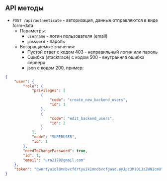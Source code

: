 ## API методы

* `POST /api/authenticate` - авторизация, данные отправляются в виде form-data
    * Параметры:
        * `username` - логин пользователя (email)
        * `password` - пароль
    * Возвращаемые значения:
        * Пустой ответ с кодом 403 - неправильный логин или пароль
        * Ошибка (stacktrace) с кодом 500 - внутренняя ошибка сервера
        * json c кодом 200, пример:
```json
{
    "user": {
        "role": {
            "privileges": [
                {
                    "code": "create_new_backend_users",
                    "id": 1
                },
                {
                    "code": "edit_backend_users",
                    "id": 2
                }
            ],
            "code": "SUPERUSER",
            "id": 1
        },
        "needToChangePassword": true,
        "id": 1,
        "email": "ura2178@gmail.com"
    },
    "token": "qwertyuiol0mnbvcfdrtyuik1mndbvcfgasd.eyJpc3MiOiJzZWN1cmUtYXBpIiwiYXVkIjoic2VjdXJlLWFwcCIsInN1YiI6InVyYTIxNzhAZ21haWwuY29tIiwiZXhwIjoxNTcwNDcxMzA2LCJyb2wiOlsiY3JlYXRlX25ld19iYWNrZW5kX3VzZXJzIiwiZWRpdF9iYWNrZW5kX3VzZXJzIl19.ABq-D3qPP1E33ukyyUCwkR8IezKbCA1A9XkYW5v_-2QhBPWUxjhY6AzGqsDocLvBAWpLxrUz5gyg7uZc9Al0NA"
}
```